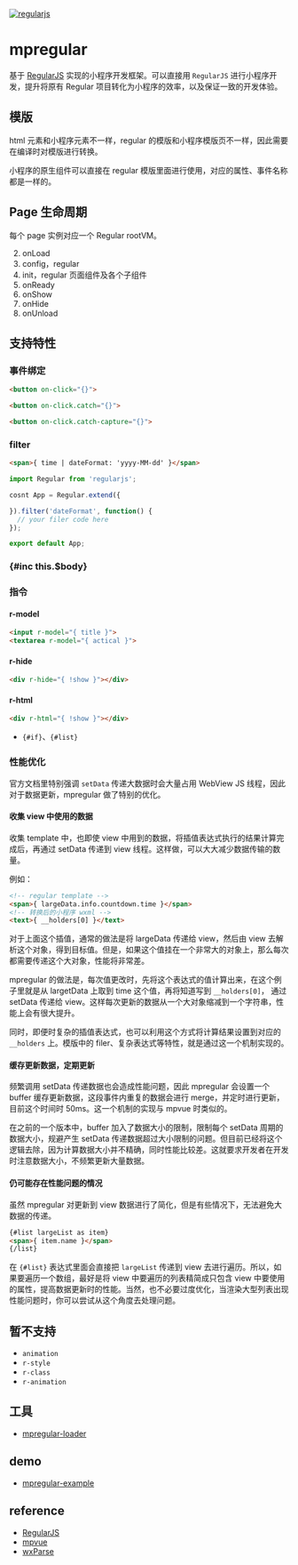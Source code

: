 [![regularjs](http://regularjs.github.io/image/regular-icon-100.png)](http://regularjs.github.io)

# mpregular

基于 [RegularJS](https://github.com/regularjs/regular) 实现的小程序开发框架。可以直接用 `RegularJS` 进行小程序开发，提升将原有 Regular 项目转化为小程序的效率，以及保证一致的开发体验。

## 模版

html 元素和小程序元素不一样，regular 的模版和小程序模版页不一样，因此需要在编译时对模版进行转换。

小程序的原生组件可以直接在 regular 模版里面进行使用，对应的属性、事件名称都是一样的。

## Page 生命周期

每个 page 实例对应一个 Regular rootVM。

2. onLoad
1. config，regular
4. init，regular 页面组件及各个子组件
3. onReady
5. onShow
6. onHide
7. onUnload

## 支持特性

### 事件绑定

```html
<button on-click="{}">
```

```html
<button on-click.catch="{}">
```

```html
<button on-click.catch-capture="{}">
```

### filter

```html
<span>{ time | dateFormat: 'yyyy-MM-dd' }</span>
```

```javascript
import Regular from 'regularjs';

cosnt App = Regular.extend({

}).filter('dateFormat', function() {
  // your filer code here
});

export default App;
```

### {#inc this.$body}

### 指令

#### r-model

```html
<input r-model="{ title }">
<textarea r-model="{ actical }">
```

#### r-hide

```html
<div r-hide="{ !show }"></div>
```

#### r-html

```html
<div r-html="{ !show }"></div>
```

- `{#if}`、`{#list}`

### 性能优化

官方文档里特别强调 `setData` 传递大数据时会大量占用 WebView JS 线程，因此对于数据更新，mpregular 做了特别的优化。

#### 收集 view 中使用的数据

收集 template 中，也即使 view 中用到的数据，将插值表达式执行的结果计算完成后，再通过 setData 传递到 view 线程。这样做，可以大大减少数据传输的数量。

例如：

```html
<!-- regular template -->
<span>{ largeData.info.countdown.time }</span>
<!-- 转换后的小程序 wxml -->
<text>{ __holders[0] }</text>
```

对于上面这个插值，通常的做法是将 largeData 传递给 view，然后由 view 去解析这个对象，得到目标值。但是，如果这个值挂在一个非常大的对象上，那么每次都需要传递这个大对象，性能将非常差。

mpregular 的做法是，每次值更改时，先将这个表达式的值计算出来，在这个例子里就是从 largetData 上取到 time 这个值，再将知道写到 `__holders[0]`， 通过 setData 传递给 view。这样每次更新的数据从一个大对象缩减到一个字符串，性能上会有很大提升。

同时，即便时复杂的插值表达式，也可以利用这个方式将计算结果设置到对应的 `__holders` 上。模版中的 filer、复杂表达式等特性，就是通过这一个机制实现的。

#### 缓存更新数据，定期更新

频繁调用 setData 传递数据也会造成性能问题，因此 mpregular 会设置一个 buffer 缓存更新数据，这段事件内重复的数据会进行 merge，并定时进行更新，目前这个时间时 50ms。这一个机制的实现与 mpvue 时类似的。

在之前的一个版本中，buffer 加入了数据大小的限制，限制每个 setData 周期的数据大小，规避产生 setData 传递数据超过大小限制的问题。但目前已经将这个逻辑去除，因为计算数据大小并不精确，同时性能比较差。这就要求开发者在开发时注意数据大小，不频繁更新大量数据。

#### 仍可能存在性能问题的情况

虽然 mpregular 对更新到 view 数据进行了简化，但是有些情况下，无法避免大数据的传递。

```html
{#list largeList as item}
<span>{ item.name }</span>
{/list}
```

在 `{#list}` 表达式里面会直接把 `largeList` 传递到 view 去进行遍历。所以，如果要遍历一个数组，最好是将 view 中要遍历的列表精简成只包含 view 中要使用的属性，提高数据更新时的性能。当然，也不必要过度优化，当渲染大型列表出现性能问题时，你可以尝试从这个角度去处理问题。

## 暂不支持

- `animation`
- `r-style`
- `r-class`
- `r-animation`

## 工具

- [mpregular-loader](https://github.com/kaola-fed/mpregular-loader)

## demo

- [mpregular-example](https://github.com/kaola-fed/mpregular-example)

## reference

- [RegularJS](https://github.com/regularjs/regular)
- [mpvue](https://github.com/Meituan-Dianping/mpvue)
- [wxParse](https://github.com/icindy/wxParse)


